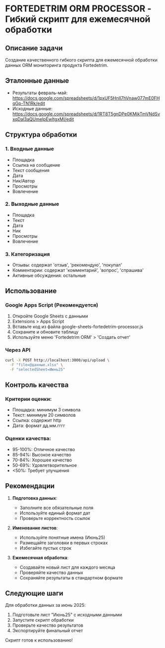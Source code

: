 # FORTEDETRIM ORM PROCESSOR - Гибкий скрипт для ежемесячной обработки

## Описание задачи
Создание качественного гибкого скрипта для ежемесячной обработки данных ORM мониторинга продукта Fortedetrim.

## Эталонные данные
- Результаты февраль-май: https://docs.google.com/spreadsheets/d/1pxUF5HnII7hVnaw077mE0FHqGp-TN1Rk/edit
- Исходные данные: https://docs.google.com/spreadsheets/d/1RT8T5gnDPe0KMikTmVNdSvxqDal3aQUmelpEwItgxMI/edit

## Структура обработки

### 1. Входные данные
- Площадка
- Ссылка на сообщение  
- Текст сообщения
- Дата
- Ник/Автор
- Просмотры
- Вовлечение

### 2. Выходные данные
- Площадка
- Текст
- Дата
- Ник
- Просмотры
- Вовлечение

### 3. Категоризация
- Отзывы: содержат 'отзыв', 'рекомендую', 'покупал'
- Комментарии: содержат 'комментарий', 'вопрос', 'спрашива'
- Активные обсуждения: остальные

## Использование

### Google Apps Script (Рекомендуется)
1. Откройте Google Sheets с данными
2. Extensions > Apps Script
3. Вставьте код из файла google-sheets-fortedetrim-processor.js
4. Сохраните и обновите таблицу
5. Используйте меню 'Fortedetrim ORM' > 'Создать отчет'

### Через API
```bash
curl -X POST http://localhost:3000/api/upload \
  -F "file=@данные.xlsx" \
  -F "selectedSheet=Июнь25"
```

## Контроль качества

### Критерии оценки:
- Площадка: минимум 3 символа
- Текст: минимум 20 символов  
- Ссылка: содержит http
- Дата: формат дд.мм.гггг

### Оценки качества:
- 95-100%: Отличное качество
- 85-94%: Высокое качество
- 70-84%: Хорошее качество
- 50-69%: Удовлетворительное
- <50%: Требует улучшения

## Рекомендации

1. **Подготовка данных**:
   - Заполните все обязательные поля
   - Используйте единый формат дат
   - Проверьте корректность ссылок

2. **Именование листов**:
   - Используйте понятные имена (Июнь25)
   - Размещайте заголовки в первых строках
   - Избегайте пустых строк

3. **Ежемесячная обработка**:
   - Создавайте новый лист для каждого месяца
   - Проверяйте качество данных
   - Сохраняйте результаты в стандартном формате

## Следующие шаги

Для обработки данных за июнь 2025:
1. Подготовьте лист "Июнь25" с исходными данными
2. Запустите скрипт обработки
3. Проверьте качество результатов
4. Экспортируйте финальный отчет

Скрипт готов к использованию!
